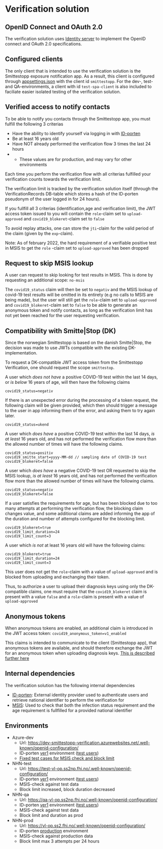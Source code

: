 # Verification solution

## OpenID Connect and OAuth 2.0

The verification solution uses [Identity server](https://identityserver4.readthedocs.io/en/latest/) to implement the OpenID connect and OAuth 2.0 specifications.

## Configured clients

The only client that is intended to use the verification solution is the Smittestopp exposure notification app.
As a result, this client is configured through [appsettings.json](https://github.com/folkehelseinstituttet/Fhi.Smittestopp.Verification/blob/7521b71d84593b09a4f4e4c28dfcb1ee790dfca0/Fhi.Smittestopp.Verification.Server/appsettings.json#L21) with the client id `smittestopp`.
For the dev-, test- and QA-environments, a client with id `test-spa-client` is also included to faciliate easier isolated testing of the verification solution.

## Verified access to notify contacts

To be able to notify you contacts through the Smittestopp app, you must fulfill the following 3 criterias

- Have the ability to identify yourself via logging in with [ID-porten](https://eid.difi.no/nb/id-porten)
- Be at least 16 years old
- Have NOT already performed the verification flow 3 times the last 24 hours
- - These values are for production, and may vary for other environments

Each time you perform the verification flow with all criterias fulfilled your verification counts towards the verification limit.

The verification limit is tracked by the verification solution itself (through the VerificationRecords DB-table which stores a hash of the ID-porten pseudonym of the user logged in for 24 hours).

If you fullfill all 3 criterias (identification,age and verification limit), the JWT access token issued to you will contain the `role`-claim set to `upload-approved` and `covid19_blokeret`-claim set to `false`

To avoid replay attacks, one can store the `jti`-claim for the valid period of the claim (given by the `exp`-claim).

Note: As of february 2022, the hard requirement of a verifiable positive test in MSIS to get the `role` -claim set to `upload-approved` has been dropped

## Request to skip MSIS lookup

A user can request to skip looking for test results in MSIS. This is done by requesting an additional scope: `no-msis`

The `covid19_status` claim will then be set to `negativ` and the MSIS lookup of covid-19 test results will be omitted in its entirety (e.g no calls to MSIS are being made), but the user will still get the `role`-claim set to `upload-approved` and `covid19_blokeret`-claim set to `false` to be able to generate an anonymous token and notify contacts, as long as the verification limit has not yet been reached for the user requesting verification.

## Compatibility with Smitte|Stop (DK)

Since the norwegian Smittestopp is based on the danish Smitte|Stop, the decision was made to use JWTs compatible with the existing DK-implementation.

To request a DK-compatible JWT access token from the Smittestopp Verification, one should request the scope `smittestop`.

A user which *does not have* a positive COVID-19 test within the last 14 days, or *is below* 16 years of age, will then have the following claims

```
covid19_status=negativ
```

If there is an unexpected error during the processing of a token request, the following claim will be given provided,
which then should trigger a message to the user in app informing them of the error, and asking them to try again later.

```
covid19_status=ukend
```

A user which *does have* a positive COVID-19 test within the last 14 days, *is at least* 16 years old,
and has not performed the verification flow more than the allowed number of times will have the following claims.

```
covid19_status=positiv
covid19_smitte_start=yyyy-MM-dd // sampling date of COVID-19 test
covid19_blokeret=false
```

A user which *does have* a negative COVID-19 test OR requested to skip the MSIS lookup, *is at least* 16 years old,
and has not performed the verification flow more than the allowed number of times will have the following claims.

```
covid19_status=negativ
covid19_blokeret=false
```



If a user satisfies the requirements for age, but has been blocked due to too many attempts at performing the verification flow,
the blocking claim changes value, and some additional claims are added informing the app of the duration and number of attempts configured for the blocking limit.

```
covid19_blokeret=true
covid19_limit_duration=24
covid19_limit_count=3
```

A user which *is not* at least 16 years old will have the following claims:
```
covid19_blokeret=true
covid19_limit_duration=24
covid19_limit_count=3
```
 This user does not get the `role`-claim with a value of `upload-approved` and is blocked from uploading and exchanging their token.


Thus, to authorize a user to upload their diagnosis keys using only the DK-compatible claims,
one must require that the `covid19_blokeret` claim is present with a value `false` and a `role`-claim is present with a value of `upload-approved`

## Anonymous tokens

When anonymous tokens are enabled, an additional claim is introduced in the JWT access token: `covid19_anonymous_token=v1_enabled`

This claims is intended to communicate to the client (Smittestopp app), that anonymous tokens are available,
and should therefore exchange the JWT for an anonymous token when uploading diagnosis keys.
[This is described further here](anonymous-tokens.md)

## Internal dependencies

The verification solution has the following internal dependencies

- [ID-porten](https://www.digdir.no/digitale-felleslosninger/id-porten/864): External identity provider used to authenticate users and retrieve national identifier to perform the verification for
- [MSIS](https://www.fhi.no/en/hn/health-registries/msis/): Used to check that both the infection status requirement and the age requirement is fullfilled for a provided national identifier

## Environments

- Azure-dev
  - Url: https://dev-smittestopp-verification.azurewebsites.net/.well-known/openid-configuration/
  - ID-porten [ver1](https://docs.digdir.no/oidc_func_wellknown.html) environment ([test users](https://docs.digdir.no/idporten_testbrukere.html))
  - [Fixed test cases for MSIS check and block limit](https://github.com/folkehelseinstituttet/Fhi.Smittestopp.Verification/blob/7521b71d84593b09a4f4e4c28dfcb1ee790dfca0/Fhi.Smittestopp.Verification.Server/appsettings.AzDev.json#L71)
- NHN-test
  - Url: https://test-vl-op.ss2np.fhi.no/.well-known/openid-configuration/
  - ID-porten [ver1](https://docs.digdir.no/oidc_func_wellknown.html) environment ([test users](https://docs.digdir.no/idporten_testbrukere.html))
  - MSIS-check against test data
  - Block limit increased, block duration decreased
- NHN-qa
  - Url: https://qa-vl-op.ss2np.fhi.no/.well-known/openid-configuration/
  - ID-porten [ver1](https://docs.digdir.no/oidc_func_wellknown.html) environment ([test users](https://docs.digdir.no/idporten_testbrukere.html))
  - MSIS-check against test data
  - Block limit and duration as prod
- NHN-prod
  - Url: https://vl-op.ss2.fhi.no/.well-known/openid-configuration/
  - ID-porten [production](https://docs.digdir.no/oidc_func_wellknown.html) environment
  - MSIS-check against production data
  - Block limit max 3 attempts per 24 hours
